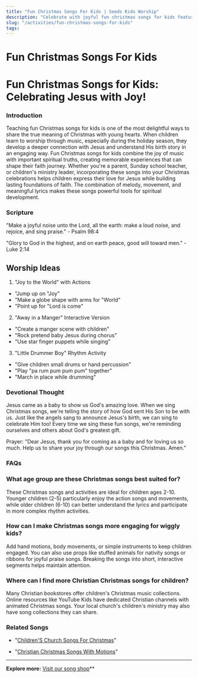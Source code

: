 ```yaml
---
title: "Fun Christmas Songs For Kids | Seeds Kids Worship"
description: "Celebrate with joyful fun christmas songs for kids featuring biblical Christmas themes. Holiday worship music for children and families."
slug: "/activities/fun-christmas-songs-for-kids"
tags:
---
```


# Fun Christmas Songs For Kids

# Fun Christmas Songs for Kids: Celebrating Jesus with Joy!

### Introduction
Teaching fun Christmas songs for kids is one of the most delightful ways to share the true meaning of Christmas with young hearts. When children learn to worship through music, especially during the holiday season, they develop a deeper connection with Jesus and understand His birth story in an engaging way. Fun Christmas songs for kids combine the joy of music with important spiritual truths, creating memorable experiences that can shape their faith journey. Whether you're a parent, Sunday school teacher, or children's ministry leader, incorporating these songs into your Christmas celebrations helps children express their love for Jesus while building lasting foundations of faith. The combination of melody, movement, and meaningful lyrics makes these songs powerful tools for spiritual development.

### Scripture
"Make a joyful noise unto the Lord, all the earth: make a loud noise, and rejoice, and sing praise." - Psalm 98:4

"Glory to God in the highest, and on earth peace, good will toward men." - Luke 2:14

## Worship Ideas
1. "Joy to the World" with Actions
- "Jump up on "Joy"
- "Make a globe shape with arms for "World"
- "Point up for "Lord is come"

2. "Away in a Manger" Interactive Version
- "Create a manger scene with children"
- "Rock pretend baby Jesus during chorus"
- "Use star finger puppets while singing"

3. "Little Drummer Boy" Rhythm Activity
- "Give children small drums or hand percussion"
- "Play "pa rum pum pum pum" together"
- "March in place while drumming"

### Devotional Thought
Jesus came as a baby to show us God's amazing love. When we sing Christmas songs, we're telling the story of how God sent His Son to be with us. Just like the angels sang to announce Jesus's birth, we can sing to celebrate Him too! Every time we sing these fun songs, we're reminding ourselves and others about God's greatest gift.

Prayer: "Dear Jesus, thank you for coming as a baby and for loving us so much. Help us to share your joy through our songs this Christmas. Amen."

### FAQs

### What age group are these Christmas songs best suited for?
These Christmas songs and activities are ideal for children ages 2-10. Younger children (2-5) particularly enjoy the action songs and movements, while older children (6-10) can better understand the lyrics and participate in more complex rhythm activities.

### How can I make Christmas songs more engaging for wiggly kids?
Add hand motions, body movements, or simple instruments to keep children engaged. You can also use props like stuffed animals for nativity songs or ribbons for joyful praise songs. Breaking the songs into short, interactive segments helps maintain attention.

### Where can I find more Christian Christmas songs for children?
Many Christian bookstores offer children's Christmas music collections. Online resources like YouTube Kids have dedicated Christian channels with animated Christmas songs. Your local church's children's ministry may also have song collections they can share.

### Related Songs

- "[Children'S Church Songs For Christmas](/activities/children-s-church-songs-for-christmas/)"

- "[Christian Christmas Songs With Motions](/activities/christian-christmas-songs-with-motions/)"

---

**Explore more:** [Visit our song shop](https://seedskidsworship.com/shop)**

<!-- Schema Markup -->
<script type="application/ld+json">
{
  "@context": "https://schema.org",
  "@type": "MusicRecording",
  "name": "Fun Christmas Songs For Kids",
  "byArtist": {
    "@type": "MusicGroup",
    "name": "Seeds Kids Worship"
  },
  "isFamilyFriendly": true,
  "url": "https://seedskidsworship.com/activities/fun-christmas-songs-for-kids/"
}
</script>